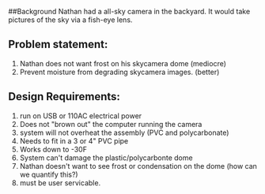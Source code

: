 ##Background
Nathan had a all-sky camera in the backyard.  It would take pictures of the sky via a fish-eye lens.

##  Problem statement:
1. Nathan does not want frost on his skycamera dome (mediocre)
2. Prevent moisture from degrading skycamera images. (better)

## Design Requirements:
1. run on USB or 110AC electrical power
2. Does not "brown out" the computer running the camera
3. system will not overheat the assembly (PVC and polycarbonate)
4. Needs to fit in a 3 or 4" PVC pipe
5. Works down to -30F
6. System can't damage the plastic/polycarbonte dome
7. Nathan doesn't want to see frost or condensation on the dome (how can we quantify this?)
8. must be user servicable.
